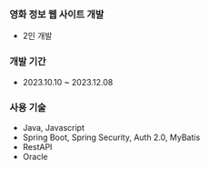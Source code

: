 ### 영화 정보 웹 사이트 개발
- 2인 개발

### 개발 기간
- 2023.10.10 ~ 2023.12.08

### 사용 기술
- Java, Javascript
- Spring Boot, Spring Security, Auth 2.0, MyBatis
- RestAPI
- Oracle


